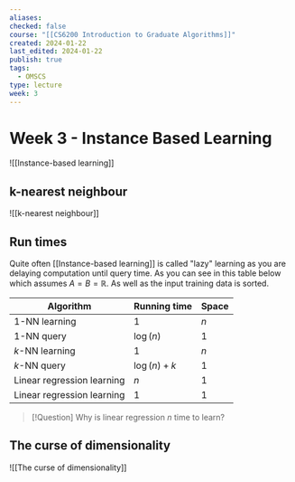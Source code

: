 ```yaml
---
aliases: 
checked: false
course: "[[CS6200 Introduction to Graduate Algorithms]]"
created: 2024-01-22
last_edited: 2024-01-22
publish: true
tags:
  - OMSCS
type: lecture
week: 3
---
```

# Week 3 - Instance Based Learning

![[Instance-based learning]]

## k-nearest neighbour

![[k-nearest neighbour]]

## Run times

Quite often [[Instance-based learning]] is called "lazy" learning as you are delaying computation until query time. As you can see in this table below which assumes $A = B = \mathbb{R}$. As well as the input training data is sorted.

| Algorithm                  | Running time  | Space |
| -------------------------- | ------------- | ----- |
| 1-NN learning              | 1             | $n$   |
| 1-NN query                 | $\log(n)$     | 1     |
| $k$-NN learning            | 1             | $n$   |
| $k$-NN query               | $\log(n) + k$ | 1     |
| Linear regression learning | $n$           | 1     |
| Linear regression learning                           | 1              | 1      |

> [!Question] Why is linear regression $n$ time to learn?

## The curse of dimensionality

![[The curse of dimensionality]]

